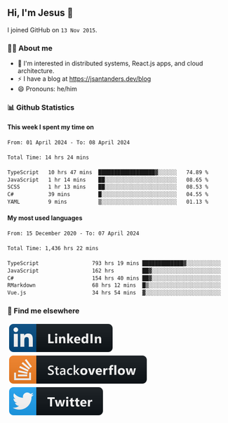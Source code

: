 ## Hi, I'm Jesus 👋

I joined GitHub on `13 Nov 2015`.

<!-- Talking about you -->

### 👨‍💻 About me

- 👦 I'm interested in distributed systems, React.js apps, and cloud architecture.
- ⚡️ I have a blog at <https://jsantanders.dev/blog>
- 😄 Pronouns: he/him

### 📊 Github Statistics

#### This week I spent my time on

<!--START_SECTION:weekly-->

```txt
From: 01 April 2024 - To: 08 April 2024

Total Time: 14 hrs 24 mins

TypeScript   10 hrs 47 mins  ██████████████████▓░░░░░░   74.89 %
JavaScript   1 hr 14 mins    ██░░░░░░░░░░░░░░░░░░░░░░░   08.65 %
SCSS         1 hr 13 mins    ██░░░░░░░░░░░░░░░░░░░░░░░   08.53 %
C#           39 mins         █░░░░░░░░░░░░░░░░░░░░░░░░   04.55 %
YAML         9 mins          ▒░░░░░░░░░░░░░░░░░░░░░░░░   01.13 %
```

<!--END_SECTION:weekly-->

#### My most used languages

<!--START_SECTION:alltime-->

```txt
From: 15 December 2020 - To: 07 April 2024

Total Time: 1,436 hrs 22 mins

TypeScript                 793 hrs 19 mins █████████████▓░░░░░░░░░░░   55.23 %
JavaScript                 162 hrs         ██▓░░░░░░░░░░░░░░░░░░░░░░   11.28 %
C#                         154 hrs 40 mins ██▓░░░░░░░░░░░░░░░░░░░░░░   10.77 %
RMarkdown                  68 hrs 12 mins  █▒░░░░░░░░░░░░░░░░░░░░░░░   04.75 %
Vue.js                     34 hrs 54 mins  ▓░░░░░░░░░░░░░░░░░░░░░░░░   02.43 %
```

<!--END_SECTION:alltime-->

### 📢 Find me elsewhere

<p>
  <a target="_blank" href="https://linkedin.com/in/jsantanders">
    <img src="https://github.com/jsantanders/jsantanders/blob/master/img/linkedin.svg" alt="LinkedIn" style="vertical-align:top; margin:4px">
  </a>
  
  <a target="_blank" href="https://stackoverflow.com/users/7318331/jesus-santander">
    <img src="https://github.com/jsantanders/jsantanders/blob/master/img/stackoverflow.svg" alt="StackOverflow" style="vertical-align:top; margin:4px">
  </a>
  
  <a target="_blank" href="http://twitter.com/jsantanders">
    <img src="https://github.com/jsantanders/jsantanders/blob/master/img/twitter.svg" alt="Twitter" style="vertical-align:top; margin:4px">
  </a>
</p>
